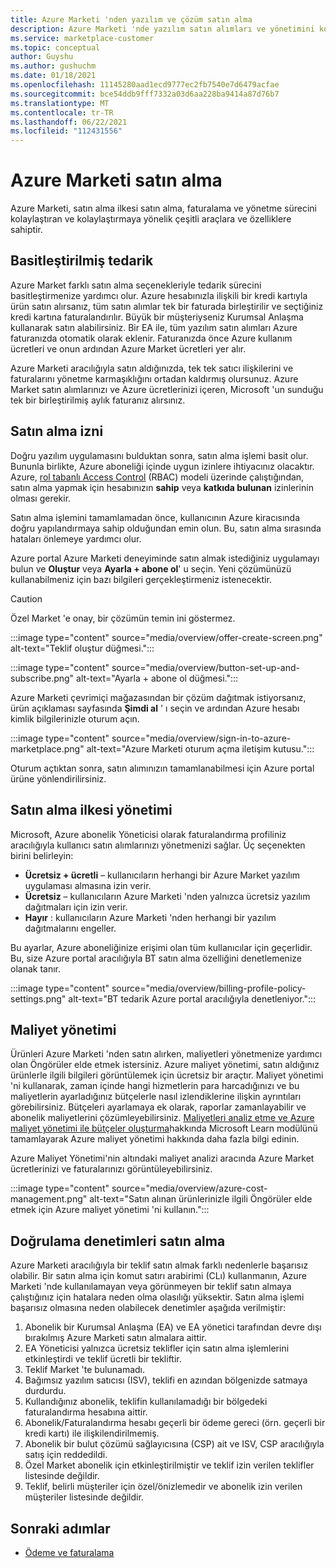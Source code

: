 ```yaml
---
title: Azure Marketi 'nden yazılım ve çözüm satın alma
description: Azure Marketi 'nde yazılım satın alımları ve yönetimini kolaylaştıran ve kolaylaştıran araçlar hakkında bilgi edinin.
ms.service: marketplace-customer
ms.topic: conceptual
author: Guyshu
ms.author: gushuchm
ms.date: 01/18/2021
ms.openlocfilehash: 11145280aad1ecd9777ec2fb7540e7d6479acfae
ms.sourcegitcommit: bce54ddb9fff7332a03d6aa228ba9414a87d76b7
ms.translationtype: MT
ms.contentlocale: tr-TR
ms.lasthandoff: 06/22/2021
ms.locfileid: "112431556"
---
```

# <a name="azure-marketplace-purchasing"></a>Azure Marketi satın alma

Azure Marketi, satın alma ilkesi satın alma, faturalama ve yönetme sürecini kolaylaştıran ve kolaylaştırmaya yönelik çeşitli araçlara ve özelliklere sahiptir.

## <a name="simplified-procurement"></a>Basitleştirilmiş tedarik

Azure Market farklı satın alma seçenekleriyle tedarik sürecini basitleştirmenize yardımcı olur. Azure hesabınızla ilişkili bir kredi kartıyla ürün satın alırsanız, tüm satın alımlar tek bir faturada birleştirilir ve seçtiğiniz kredi kartına faturalandırılır. Büyük bir müşteriyseniz Kurumsal Anlaşma kullanarak satın alabilirsiniz. Bir EA ile, tüm yazılım satın alımları Azure faturanızda otomatik olarak eklenir. Faturanızda önce Azure kullanım ücretleri ve onun ardından Azure Market ücretleri yer alır.

Azure Marketi aracılığıyla satın aldığınızda, tek tek satıcı ilişkilerini ve faturalarını yönetme karmaşıklığını ortadan kaldırmış olursunuz. Azure Market satın alımlarınızı ve Azure ücretlerinizi içeren, Microsoft 'un sunduğu tek bir birleştirilmiş aylık faturanız alırsınız.

## <a name="permission-to-purchase"></a>Satın alma izni

Doğru yazılım uygulamasını bulduktan sonra, satın alma işlemi basit olur. Bununla birlikte, Azure aboneliği içinde uygun izinlere ihtiyacınız olacaktır. Azure, [rol tabanlı Access Control](/azure/role-based-access-control/overview) (RBAC) modeli üzerinde çalıştığından, satın alma yapmak için hesabınızın **sahip** veya **katkıda bulunan** izinlerinin olması gerekir.

Satın alma işlemini tamamlamadan önce, kullanıcının Azure kiracısında doğru yapılandırmaya sahip olduğundan emin olun. Bu, satın alma sırasında hataları önlemeye yardımcı olur.

Azure portal Azure Marketi deneyiminde satın almak istediğiniz uygulamayı bulun ve **Oluştur** veya **Ayarla + abone ol**' u seçin. Yeni çözümünüzü kullanabilmeniz için bazı bilgileri gerçekleştirmeniz istenecektir.

> [!CAUTION]
> Özel Market 'e onay, bir çözümün temin ini göstermez.

:::image type="content" source="media/overview/offer-create-screen.png" alt-text="Teklif oluştur düğmesi.":::

:::image type="content" source="media/overview/button-set-up-and-subscribe.png" alt-text="Ayarla + abone ol düğmesi.":::

Azure Marketi çevrimiçi mağazasından bir çözüm dağıtmak istiyorsanız, ürün açıklaması sayfasında **Şimdi al** ' ı seçin ve ardından Azure hesabı kimlik bilgilerinizle oturum açın.

:::image type="content" source="media/overview/sign-in-to-azure-marketplace.png" alt-text="Azure Marketi oturum açma iletişim kutusu.":::

Oturum açtıktan sonra, satın alımınızın tamamlanabilmesi için Azure portal ürüne yönlendirilirsiniz.

## <a name="purchase-policy-management"></a>Satın alma ilkesi yönetimi

Microsoft, Azure abonelik Yöneticisi olarak faturalandırma profiliniz aracılığıyla kullanıcı satın alımlarınızı yönetmenizi sağlar. Üç seçenekten birini belirleyin:

- **Ücretsiz + ücretli** – kullanıcıların herhangi bir Azure Market yazılım uygulaması almasına izin verir.
- **Ücretsiz** – kullanıcıların Azure Marketi 'nden yalnızca ücretsiz yazılım dağıtmaları için izin verir.
- **Hayır** : kullanıcıların Azure Marketi 'nden herhangi bir yazılım dağıtmalarını engeller.

Bu ayarlar, Azure aboneliğinize erişimi olan tüm kullanıcılar için geçerlidir. Bu, size Azure portal aracılığıyla BT satın alma özelliğini denetlemenize olanak tanır.

:::image type="content" source="media/overview/billing-profile-policy-settings.png" alt-text="BT tedarik Azure portal aracılığıyla denetleniyor.":::

## <a name="cost-management"></a>Maliyet yönetimi

Ürünleri Azure Marketi 'nden satın alırken, maliyetleri yönetmenize yardımcı olan Öngörüler elde etmek istersiniz. Azure maliyet yönetimi, satın aldığınız ürünlerle ilgili bilgileri görüntülemek için ücretsiz bir araçtır. Maliyet yönetimi 'ni kullanarak, zaman içinde hangi hizmetlerin para harcadığınızı ve bu maliyetlerin ayarladığınız bütçelerle nasıl izlendiklerine ilişkin ayrıntıları görebilirsiniz. Bütçeleri ayarlamaya ek olarak, raporlar zamanlayabilir ve abonelik maliyetlerini çözümleyebilirsiniz. [Maliyetleri analiz etme ve Azure maliyet yönetimi ile bütçeler oluşturma](/learn/modules/analyze-costs-create-budgets-azure-cost-management/)hakkında Microsoft Learn modülünü tamamlayarak Azure maliyet yönetimi hakkında daha fazla bilgi edinin.

Azure Maliyet Yönetimi'nin altındaki maliyet analizi aracında Azure Market ücretlerinizi ve faturalarınızı görüntüleyebilirsiniz.

:::image type="content" source="media/overview/azure-cost-management.png" alt-text="Satın alınan ürünlerinizle ilgili Öngörüler elde etmek için Azure maliyet yönetimi 'ni kullanın.":::

## <a name="purchase-validation-checks"></a>Doğrulama denetimleri satın alma

Azure Marketi aracılığıyla bir teklif satın almak farklı nedenlerle başarısız olabilir. Bir satın alma için komut satırı arabirimi (CLı) kullanmanın, Azure Marketi 'nde kullanılamayan veya görünmeyen bir teklif satın almaya çalıştığınız için hatalara neden olma olasılığı yüksektir. Satın alma işlemi başarısız olmasına neden olabilecek denetimler aşağıda verilmiştir:

1. Abonelik bir Kurumsal Anlaşma (EA) ve EA yönetici tarafından devre dışı bırakılmış Azure Marketi satın almalara aittir.
1. EA Yöneticisi yalnızca ücretsiz teklifler için satın alma işlemlerini etkinleştirdi ve teklif ücretli bir tekliftir.
1. Teklif Market 'te bulunamadı.
1. Bağımsız yazılım satıcısı (ISV), teklifi en azından bölgenizde satmaya durdurdu.
1. Kullandığınız abonelik, teklifin kullanılamadığı bir bölgedeki faturalandırma hesabına aittir.
1. Abonelik/Faturalandırma hesabı geçerli bir ödeme gereci (örn. geçerli bir kredi kartı) ile ilişkilendirilmemiş.
1. Abonelik bir bulut çözümü sağlayıcısına (CSP) ait ve ISV, CSP aracılığıyla satış için reddedildi.
1. Özel Market abonelik için etkinleştirilmiştir ve teklif izin verilen teklifler listesinde değildir.
1. Teklif, belirli müşteriler için özel/önizlemedir ve abonelik izin verilen müşteriler listesinde değildir.

## <a name="next-steps"></a>Sonraki adımlar

- [Ödeme ve faturalama](billing-invoicing.md)